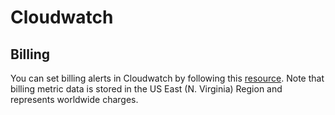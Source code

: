 # Cloudwatch

## Billing

You can set billing alerts in Cloudwatch by following this [resource](https://docs.aws.amazon.com/AmazonCloudWatch/latest/monitoring/monitor_estimated_charges_with_cloudwatch.html). Note that billing metric data is stored in the US East (N. Virginia) Region and represents worldwide charges.